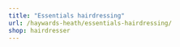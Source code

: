```yaml
---
title: "Essentials hairdressing"
url: /haywards-heath/essentials-hairdressing/
shop: hairdresser
---
```

